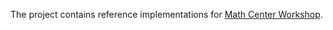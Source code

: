 The project contains reference implementations for [Math Center Workshop](http://wiki.inhuawei.com/display/CSW/Math+Center+Workshop).
